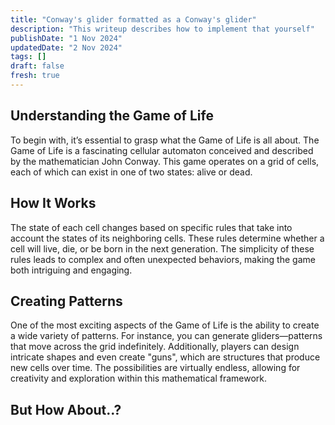 ```yaml
---
title: "Conway's glider formatted as a Conway's glider"
description: "This writeup describes how to implement that yourself"
publishDate: "1 Nov 2024"
updatedDate: "2 Nov 2024"
tags: []
draft: false
fresh: true
---
```


## Understanding the Game of Life

To begin with, it’s essential to grasp what the Game of Life is all about. The Game of Life is a fascinating cellular automaton conceived and described by the mathematician John Conway. This game operates on a grid of cells, each of which can exist in one of two states: alive or dead.

## How It Works

The state of each cell changes based on specific rules that take into account the states of its neighboring cells. These rules determine whether a cell will live, die, or be born in the next generation. The simplicity of these rules leads to complex and often unexpected behaviors, making the game both intriguing and engaging.

## Creating Patterns

One of the most exciting aspects of the Game of Life is the ability to create a wide variety of patterns. For instance, you can generate gliders—patterns that move across the grid indefinitely. Additionally, players can design intricate shapes and even create "guns", which are structures that produce new cells over time. The possibilities are virtually endless, allowing for creativity and exploration within this mathematical framework.

## But How About..?

